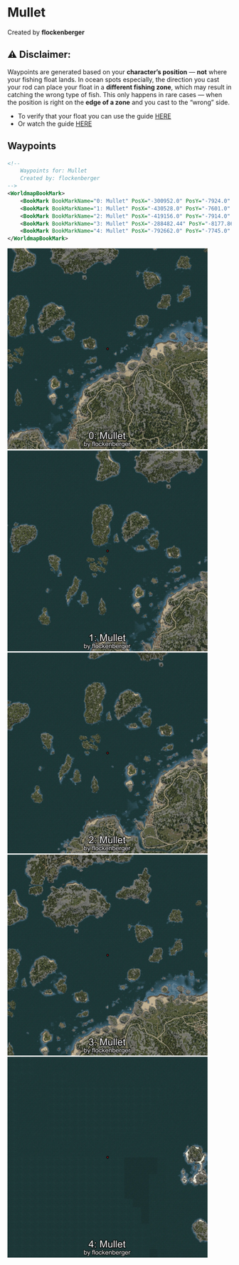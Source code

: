 # Mullet
Created by **flockenberger**

## ⚠️ Disclaimer:
Waypoints are generated based on your __**character’s position**__ — __not__ where your fishing float lands.
In ocean spots especially, the direction you cast your rod can place your float in a **different fishing zone**, which may result in catching the wrong type of fish.
This only happens in rare cases — when the position is right on the **edge of a zone** and you cast to the “wrong” side.

- To verify that your float you can use the guide [HERE](https://flockenberger.github.io/bdo-fish-position/)
- Or watch the guide [HERE](https://youtu.be/t-VXcRoNojk)

## Waypoints
```xml
<!--
    Waypoints for: Mullet
    Created by: flockenberger
-->
<WorldmapBookMark>
    <BookMark BookMarkName="0: Mullet" PosX="-300952.0" PosY="-7924.0" PosZ="163413.0" />
    <BookMark BookMarkName="1: Mullet" PosX="-430528.0" PosY="-7601.0" PosZ="173975.0" />
    <BookMark BookMarkName="2: Mullet" PosX="-419156.0" PosY="-7914.0" PosZ="136798.0" />
    <BookMark BookMarkName="3: Mullet" PosX="-288482.44" PosY="-8177.862" PosZ="235639.67" />
    <BookMark BookMarkName="4: Mullet" PosX="-792662.0" PosY="-7745.0" PosZ="-166377.0" />
</WorldmapBookMark>
```

<img src="./Mullet_0_Preview.webp" width="450"/> <img src="./Mullet_1_Preview.webp" width="450"/> <img src="./Mullet_2_Preview.webp" width="450"/> <img src="./Mullet_3_Preview.webp" width="450"/> <img src="./Mullet_4_Preview.webp" width="450"/> 